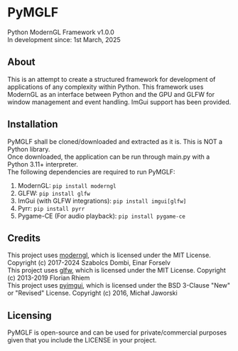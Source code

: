 # PyMGLF
Python ModernGL Framework v1.0.0 <br>
In development since: 1st March, 2025

## About
This is an attempt to create a structured framework for development 
of applications of any complexity within Python. This framework uses
ModernGL as an interface between Python and the GPU and GLFW for
window management and event handling. ImGui support has been provided.

## Installation
PyMGLF shall be cloned/downloaded and extracted as it is. This is NOT a Python library.<br>
Once downloaded, the application can be run through main.py with a Python 3.11+ interpreter.<br>
The following dependencies are required to run PyMGLF:
1. ModernGL: ```pip install moderngl```
2. GLFW: ```pip install glfw```
3. ImGui (with GLFW integrations): ```pip install imgui[glfw]```
4. Pyrr: ```pip install pyrr```
5. Pygame-CE (For audio playback): ```pip install pygame-ce```

## Credits
This project uses [moderngl](https://github.com/moderngl/moderngl), which is licensed under the MIT License.
Copyright (c) 2017-2024 Szabolcs Dombi, Einar Forselv<br>
This project uses [glfw](https://github.com/FlorianRhiem/pyGLFW), which is licensed under the MIT License.
Copyright (c) 2013-2019 Florian Rhiem<br>
This project uses [pyimgui](https://github.com/pyimgui/pyimgui), which is licensed under the BSD 3-Clause "New" or "Revised" License.
Copyright (c) 2016, Michał Jaworski<br>


## Licensing
PyMGLF is open-source and can be used for private/commercial purposes given that you include the LICENSE in your project.
